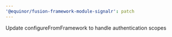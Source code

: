 ```yaml
---
'@equinor/fusion-framework-module-signalr': patch
---
```


Update configureFromFramework to handle authentication scopes
